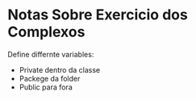 # Notas Sobre Exercicio dos Complexos

Define differnte variables:
- Private dentro da classe
- Packege da folder
- Public para fora